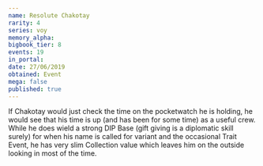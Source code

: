 ```yaml
---
name: Resolute Chakotay
rarity: 4
series: voy
memory_alpha:
bigbook_tier: 8
events: 19
in_portal:
date: 27/06/2019
obtained: Event
mega: false
published: true
---
```


If Chakotay would just check the time on the pocketwatch he is holding, he would see that his time is up (and has been for some time) as a useful crew. While he does wield a strong DIP Base (gift giving is a diplomatic skill surely) for when his name is called for variant and the occasional Trait Event, he has very slim Collection value which leaves him on the outside looking in most of the time.
